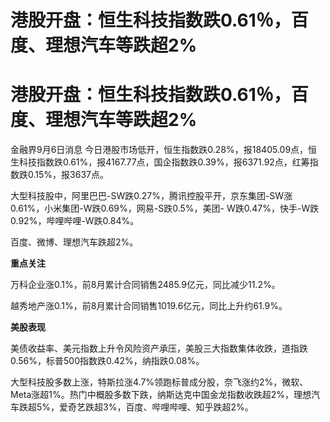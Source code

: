 # 港股开盘：恒生科技指数跌0.61％，百度、理想汽车等跌超2%

# 港股开盘：恒生科技指数跌0.61％，百度、理想汽车等跌超2%

金融界9月6日消息
今日港股市场低开，恒生指数跌0.28%，报18405.09点，恒生科技指数跌0.61%，报4167.77点，国企指数跌0.39%，报6371.92点，红筹指数跌0.15%，报3637点。

大型科技股中，阿里巴巴-SW跌0.27%，腾讯控股平开，京东集团-SW涨0.61%，小米集团-W跌0.69%，网易-S跌0.5%，美团-
W跌0.47%，快手-W跌0.92%，哔哩哔哩-W跌0.84%。

百度、微博、理想汽车跌超2%。

**重点关注**

万科企业涨0.1%，前8月累计合同销售2485.9亿元，同比减少11.2%。

越秀地产涨0.1%，前8月累计合同销售1019.6亿元，同比上升约61.9%。

**美股表现**

美债收益率、美元指数上升令风险资产承压，美股三大指数集体收跌，道指跌0.56%，标普500指数跌0.42%，纳指跌0.08%。

大型科技股多数上涨，特斯拉涨4.7%领跑标普成分股，奈飞涨约2%，微软、Meta涨超1%。热门中概股多数下跌，纳斯达克中国金龙指数收跌超2%，理想汽车跌超5%，爱奇艺跌超3%，百度、哔哩哔哩、知乎跌超2%。

